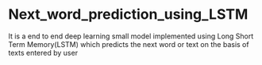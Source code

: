 # Next_word_prediction_using_LSTM
It is a end to end deep learning small model implemented using Long Short Term Memory(LSTM) which predicts the next word or text on the basis of texts entered by user
